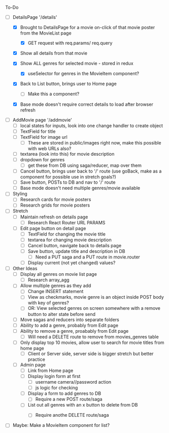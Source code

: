 To-Do
- [ ] DetailsPage '/details'
    - [x] Brought to DetailsPage for a movie on-click of that movie poster from the MovieList page
        - [x] GET request with req.params/ req.query
    - [x] Show all details from that movie
    - [x] Show ALL genres for selected movie - stored in redux
        - [x] useSelector for genres in the MovieItem component?
    - [x] Back to List button, brings user to Home page
        - [ ] Make this a component?
    - [x] Base mode doesn't require correct details to load after browser refresh


- [ ] AddMovie page '/addmovie'
    - [ ] local states for inputs, look into one change handler to create object
    - [ ] TextField for title
    - [ ] TextField for image url
        - [ ] These are stored in public/images right now, make this possible with web URLs also?
    - [ ] textarea (look into this) for movie description
    - [ ] dropdown for genres
        - [ ] get these from DB using saga/reducer, map over them
    - [ ] Cancel button, brings user back to '/' route (use goBack, make as a component for possible use in stretch goals?)
    - [ ] Save button, POSTs to DB and nav to '/' route
    - [ ] Base mode doesn't need multiple genres/movie available

- [ ] Styling
    - [ ] Research cards for movie posters
    - [ ] Research grids for movie posters

- [ ] Stretch
    - [ ] Maintain refresh on details page
        - [ ] Research React Router URL PARAMS
    - [ ] Edit page button on detail page
        - [ ] TextField for changing the movie title
        - [ ] textarea for changing movie description
        - [ ] Cancel button, navigate back to details page
        - [ ] Save button, update title and description in DB
            - [ ] Need a PUT saga and a PUT route in movie.router
        - [ ] Display current (not yet changed) values?

- [ ] Other Ideas
    - [ ] Display all genres on movie list page
        - [ ] Research array_agg
    - [ ] Allow multiple genres as they add
        - [ ] Change INSERT statement
        - [ ] View as checkmarks, movie genre is an object inside POST body with key of genres?
        - [ ] OR: View selected genres on screen somewhere with a remove button to alter state before send
    - [ ] Move sagas and reducers into separate folders
    - [ ] Ability to add a genre, probably from Edit page
    - [ ] Ability to remove a genre, proabably from Edit page
        - [ ] Will need a DELETE route to remove from movies_genres table
    - [ ] Only display top 10 movies, allow user to search for movie titles from home page
        - [ ] Client or Server side, server side is bigger stretch but better practice
    - [ ] Admin page
        - [ ] Link from Home page
        - [ ] Display login form at first
            - [ ] username camera//password action
            - [ ] js logic for checking
        - [ ] Display a form to add genres to DB
            - [ ] Require a new POST route/saga
        - [ ] List out all genres with an x button to delete from DB
            - [ ] Require anothe DELETE route/saga




- [ ] Maybe: Make a MovieItem component for list?